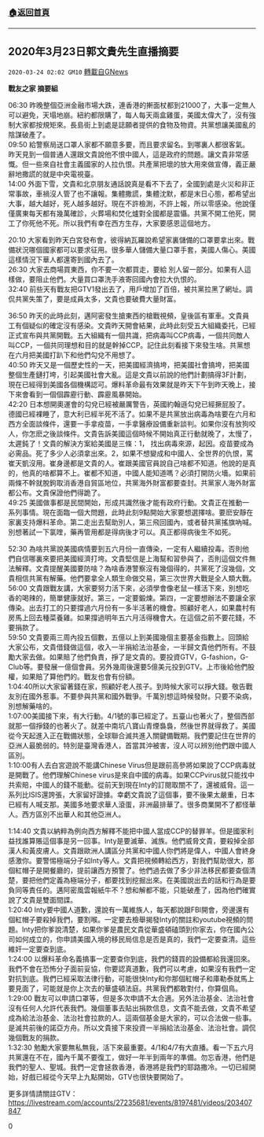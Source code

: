 ###  [:house:返回首頁](https://github.com/ourhimalayas/txt)
---

## 2020年3月23日郭文貴先生直播摘要
`2020-03-24 02:02 GM10` [轉載自GNews](https://gnews.org/zh-hant/150217/)

**戰友之家 摘要組**

06:30 昨晚整個亞洲金融市場大跌，連香港的搟面杖都到21000了，大事一定無人可以避免，天塌地崩。紐約都限購了，每人每天兩盒雞蛋，美國太偉大了，沒有強制大家都按規矩來。長島街上到處是誌願者提供的食物及物資。共黨想讓美國亂的陰謀破產了。
<br>09:50 給警察局送口罩人家都不願意多要，而且要求留名。到哪裏人都很客氣。昨天見到一個普通人還跟文貴說他不恨中國人，這是政府的問題。讓文貴非常感慨。但一些來自社會主義國家的人拉仇恨。共產黨把壞的放大用來做宣傳，義正嚴辭地撒謊的就是中央電視臺。
<br>14:00 外面下雪，文貴和北京朋友通話說真是看不下去了，全國到處是火災和非正常事故，車禍沒人管了也不讓報。集體撒謊，集體沈默，都是末日心態，都希望出大事，越大越好，死人越多越好。現在不許檢測，不許上報，所以零感染。他說僅僅廣東每天都有幾萬確診，火葬場和焚化爐對全國都是震懾。共黨不開工他死，開工了你死他不死。所以我們有幸在西方生存，大家要感恩這個地方。

20:10 大家看到昨天白宮發布會，彼得納瓦羅說希望家裏儲備的口罩要拿出來。戰備狀況哪個國家都可以要求征用。很多華人儲備大量口罩手套，美國人傷心。美國這樣情況下華人都還寄到國內去了。
<br>26:30 大家去商場買東西，你不要一次都買走，要給 別人留一部分。如果有人這樣做，要阻止他們。大量買口罩洗手液寄回國內會拉大仇恨的。
<br>32:40 前些天有戰友把GTV1發出去了，用戶增加了百倍，被共黨拉黑了網址。調侃共黨失策了，要是成員太多，文貴也要破費大量財富。

36:50 昨天的此時此刻，邁阿密發生搶東西的槍戰視頻，皇後區有軍車。文貴員工有個疑似的確定沒有感染。文貴昨天開會結果，此時此刻受五大組織委托，已經正式宣布與共黨開戰。五大組織有一個共識，把病毒叫CCP病毒，一個共同敵人叫CCP，一個共同理想和目的就是幹掉CCP。記住此刻看接下來發生啥。共黨想在六月把美國打趴下和他們勾兌不用想了。
<br>40:50 昨天又是一個歷史性的一天，把美國經濟搞垮，把美國社會搞垮，把美國整個生產鏈打垮，引起美國社會大亂。這是文貴以前說的他們計劃搞得3F計劃，現在已經得到美國各個機構認可。爆料革命最有效果就是昨天下午到昨天晚上，接下來會看到一個個霹靂行動、霹靂風暴開始。
<br>42:20 日本想開奧運會的勾兌已經被嚴厲警告，英國約翰遜勾兌已經撅屁股了。德國已經裸睡了，意大利已經半死不活了。如果不是共黨放出病毒為啥要在六月和西方全面談條件，還要一手拿疫苗，一手拿醫療設備重新談判。如果你沒有放狗咬人，你怎麽之後談條件。文貴告訴美國這個時候不開始真正行動就晚了，太慢了，太遲鈍了！文貴的解決方案給美國是三條：1， 找出病毒來源，起因。疫苗要成為必需品。死了多少人必須拿出來。2，如果不想變成和中國人、全世界的仇恨，罵崔天凱沒用。崔身邊都是文貴的人。崔跟美國官員說自己啥都不知道。他說的是真的，他真的啥都算不上。崔都不知道，中國人能知道嗎？必須打開防火墻。如果前兩條不幹就脫鉤取消香港自貿區地位，共黨海外財富都要查封。共黨家人海外財富都公布。文貴保證他們得跪了。
<br>49:25 美國做事都是民間開始，形成共識然後才能有政府行動。文貴正在推動一系列事情。現在面臨一個大問題，此時此刻9點開始大家要想選擇啥。要麽安靜在家裏支持爆料革命。第二走出去幫助別人，第三飛回國內，或者替共黨搖旗吶喊。別想著試一下氯喹，藥再管用都是得病後才可以。真正都得病後生不如死。

52:30 為啥共黨說美國病情要到五六月份一直傳染，一定有人繼續投毒。否則他們自信哪裏來要把美國經濟打垮。文貴堅信是上海幫和習參與了，否則這個文件無法解釋。文貴提醒美國要防啥？為啥香港警察沒有幾個得的，共黨死了沒幾個，文貴相信共黨有解藥。他們要拿全人類生命做交易，第三次世界大戰是全人類大戰。
<br>56:00 文貴跟戰友講，大家要努力活下來，必須學會像老鼠一樣活下來，別想吃香的喝辣的，簡單健康就好。第三，一定要鍛煉。第四，一定要想辦法不要讓全家傳染。出去打工的只要撐過六月份有一多半活著的機會。照顧好老人，如果農村有房馬上回去種菜養雞。如果撐過明年五六月活得機會大。在這個之前不要花錢，不要捐款了。
<br>59:50 文貴要兩三周內投五個數，五億以上到美國幾個主要基金指數上。回頭給大家公布，文貴借錢做這個，收入一半捐給法治基金，一半歸文貴他們所有。不鼓勵大家去做。如果賠了他們負責，掙了是文貴的。要投資GTV，G-fashion，G-Club等。要發展一億個會員。另外幾周後還要5億美元投到GTV。上市後給他們股權，如果賠了算他們的。戰友也會有份額。
<br>1:04:40所以大家留著錢在家，照顧好老人孩子。到時候大家可以掙大錢。敬告戰友別在國外惹事。不要參與共黨和國外戰爭。千萬別想這時候發財。只要不染病，別想解藥啥的。
<br>1:07:00美國接下來，有大行動。4/1號的事已經定了。五臺山也著火了，整個西部就那一個掙錢的也著火了。就差中南坑八寶山青煙裊裊，然後世界就得救了。美國從今天起進入正在戰備狀態，全球聯合滅共進入關鍵備戰期。我們要記住在世界的亞洲人最脆弱的。特別是臺灣香港人，首當其沖被害，沒人可以辨別他們跟中國人區別。
<br>1:10:00有人去白宮遊說不能講Chinese Virus但是跟前高參將如果說了CCP病毒就是開戰了。他們理解Chinese virus是來自中國的病毒。如果CCPvirus就只能找中共索賠，中國人的錢不能動。從前天到現在Inty的訂閱取關不了，還被威脅。這一系列比ISIS還誇張，大家留好證據。幸虧文貴說了這個事，要不後果太嚴重，日本已經有人喊支那。美國多地要求華人滾蛋，非洲最排華了。很多商業開不了都怪華人。西方區別不出華人和其他亞洲人。

1:14:40 文貴以納粹為例向西方解釋不能把中國人當成CCP的替罪羊。但是國家利益找誰算賬這個事是另一回事。Inty是要滅華、滅族。他們威脅文貴，要殺掉全部漢人和黃皮膚人。文貴跟歐洲人講區分共黨和中國人你們將是偉人，中國人會終身感激你。要警惕極端分子如Inty等人。文貴把視頻轉給西方，對我們幫助很大，那個紅帽子是開餐廳的，提前讓西方預警了。他們過去做了多少非法移民都要查個清楚，要把他們定義為極端分子，都要找到挖掘出來。在美國說出去的話和行為是要負同等責任的。邁阿密風雲報紙牛不？想和解都不能，只能破產了，因為他們確實說了文貴是雙面間諜。
<br>1:20:40 Inty要中國人道歉，還說有一萬維族人，每天都說跟FBI開會，旁邊還有個紅帽子要殺掉我們，要割喉。一定要去檢舉揭發Inty的關註和youtube視頻的問題。Inty把你爹說清楚，如果你爹是農民文貴從華盛頓磕頭到你家去，你在國內公司如何成立的，你申請美國入境的移民局信息是否是真的，我們一定要查清。這些維奸一定要查到底。
<br>1:24:00 以爆料革命名義搞事一定要查你到底，我們的錢買的設備都給我還回來。我們不會在恐怖分子面前妥協，你要認真道歉，我們可以考慮，如果沒有我們一定對抗到底。我們已經采取法律行動，可能很快Inty和你那個紅帽子和庫勒泰就馬上要見面了，可能就是你上次去的華盛頓法庭。共黨我們都敢對付，你算個鳥。
<br>1:29:00 戰友可以申請口罩等，但是多次申請不太合適。另外法治基金、法治社會沒有任何人允許代表我們。幾個董事去貼出捐款信息，文貴不能去做，文貴不希望成為給法治基金、法治社會拉款的人。這兩個基金是大家的，可以合法做一些事。是滅共前後的諾亞方舟。所以文貴接下來投資一半捐給法治基金、法治社會。調侃幾個戰友的捐款。
<br>1:32:30 勉勵大家要無私無我，活下來最重要。4/1和4/7有大直播。看一下五六月共黨還在不在，國內千萬不要復工，做好一年半到兩年的準備。勿忘香港，他們是我們的聖人、聖城。我們一定會拯救香港，香港將是我們的耶路撒冷。一切已經開始，好戲已經從今天早上九點開始，GTV也很快要開始了。

更多詳情請關註GTV：https://livestream.com/accounts/27235681/events/8197481/videos/203407847



0
